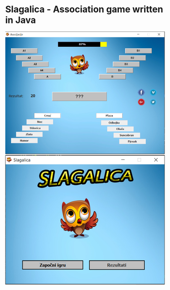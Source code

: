 # Slagalica - Association game written in Java



![Image description](https://github.com/eleftheria15/slagalica_game/blob/master/slagalica/game.PNG)
![Image description](https://github.com/eleftheria15/slagalica_game/blob/master/slagalica/start.PNG)
